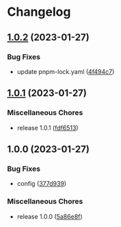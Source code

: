 # Changelog

## [1.0.2](https://github.com/UrielCuriel/svelte-lookout/compare/v1.0.1...v1.0.2) (2023-01-27)


### Bug Fixes

* update pnpm-lock.yaml ([4f494c7](https://github.com/UrielCuriel/svelte-lookout/commit/4f494c7bc345c504fddc2d6d4c2b268e39b8e11b))

## [1.0.1](https://github.com/UrielCuriel/svelte-lookout/compare/v1.0.0...v1.0.1) (2023-01-27)


### Miscellaneous Chores

* release 1.0.1 ([fdf6513](https://github.com/UrielCuriel/svelte-lookout/commit/fdf6513a65c1dcdc7cb3b90722d091473370177e))

## 1.0.0 (2023-01-27)


### Bug Fixes

* config ([377d939](https://github.com/UrielCuriel/svelte-lookout/commit/377d9390e68c1d269b0c90ae09538d6aa74ed07c))


### Miscellaneous Chores

* release 1.0.0 ([5a86e8f](https://github.com/UrielCuriel/svelte-lookout/commit/5a86e8fc5d8a6c1888cb28711c7635611897579d))
